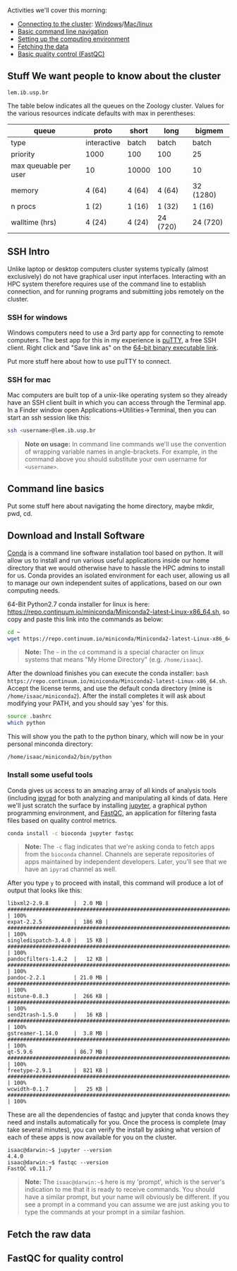 Activities we'll cover this morning:

* [Connecting to the cluster](#ssh-intro): [Windows](#ssh-for-windows)/[Mac/linux](#ssh-for-mac)
* [Basic command line navigation](#command-line-basics)
* [Setting up the computing environment](#download-and-install-software)
* [Fetching the data](#fetch-the-raw-data)
* [Basic quality control (FastQC)](#fastqc-for-quality-control)

## Stuff We want people to know about the cluster

```
lem.ib.usp.br
```

The table below indicates all the queues on the Zoology cluster. Values for the various resources indicate defaults with max in perentheses:

queue	|	proto	| short	| long | bigmem
----- | ----- | ----- | ---- | ------
type	|	interactive	| batch	| batch	| batch
priority	|	1000	| 100	| 100	| 25
max queuable per user	|	10	| 10000	| 100	| 10
memory	| 4 (64)	| 4 (64)	| 4 (64)	| 32 (1280)
n procs	| 1 (2)	| 1 (16)	| 1 (32)	| 1 (16)
walltime (hrs)	| 4 (24)	| 4 (24)	| 24 (720) |	24 (720)
					
## SSH Intro
Unlike laptop or desktop computers cluster systems typically (almost exclusively) do not have graphical user input interfaces. Interacting with an HPC system therefore requires use of the command line to establish connection, and for running programs and submitting jobs remotely on the cluster.

### SSH for windows
Windows computers need to use a 3rd party app for connecting to remote computers. The best app for this in my experience is [puTTY](https://www.putty.org/), a free SSH client. Right click and "Save link as" on the [64-bit binary executable link](https://the.earth.li/~sgtatham/putty/latest/w64/putty.exe).

Put more stuff here about how to use puTTY to connect.

### SSH for mac
Mac computers are built top of a unix-like operating system so they already have an SSH client built in which you can access through the Terminal app. In a Finder window open Applications->Utilities->Terminal, then you can start an ssh session like this:

```sh
ssh <username>@lem.ib.usp.br
```

> **Note on usage:** In command line commands we'll use the convention of wrapping variable names in angle-brackets. For example, in the command above you should substitute your own username for `<username>`.

## Command line basics
Put some stuff here about navigating the home directory, maybe mkdir, pwd, cd.

## Download and Install Software
[Conda](https://conda.io/docs/) is a command line software installation tool based on python. It will allow us to install and run various useful applications inside our home directory that we would otherwise have to hassle the HPC admins to install for us. Conda provides an isolated environment for each user, allowing us all to manage our own independent suites of applications, based on our own computing needs.

64-Bit Python2.7 conda installer for linux is here: https://repo.continuum.io/miniconda/Miniconda2-latest-Linux-x86_64.sh, so copy and paste this link into the commands as below:

```sh
cd ~
wget https://repo.continuum.io/miniconda/Miniconda2-latest-Linux-x86_64.sh
```
> **Note:** The `~` in the `cd` command is a special character on linux systems that means "My Home Directory" (e.g. `/home/isaac`).

After the download finishes you can execute the conda installer: `bash https://repo.continuum.io/miniconda/Miniconda2-latest-Linux-x86_64.sh`. Accept the license terms, and use the default conda directory (mine is `/home/isaac/miniconda2`). After the install completes it will ask about modifying your PATH, and you should say 'yes' for this. 

```sh
source .bashrc
which python
```
This will show you the path to the python binary, which will now be in your personal minconda directory:
```
/home/isaac/miniconda2/bin/python
```

### Install some useful tools
Conda gives us access to an amazing array of all kinds of analysis tools (including [ipyrad](http://ipyrad.readthedocs.io/) for both analyzing and manipulating all kinds of data. Here we'll just scratch the surface by installing [jupyter](http://jupyter.readthedocs.io), a graphical python programming environment, and [FastQC](https://www.bioinformatics.babraham.ac.uk/projects/fastqc/), an application for filtering fasta files based on quality control metrics.

```sh
conda install -c bioconda jupyter fastqc
```
> **Note:** The `-c` flag indicates that we're asking conda to fetch apps from the `bioconda` channel. Channels are seperate repositories of apps maintained by independent developers. Later, you'll see that we have an `ipyrad` channel as well.

After you type `y` to proceed with install, this command will produce a lot of output that looks like this:
```
libxml2-2.9.8        |  2.0 MB | ################################################################################################################################# | 100%
expat-2.2.5          |  186 KB | ################################################################################################################################# | 100% 
singledispatch-3.4.0 |   15 KB | ################################################################################################################################# | 100%
pandocfilters-1.4.2  |   12 KB | ################################################################################################################################# | 100% 
pandoc-2.2.1         | 21.0 MB | ################################################################################################################################# | 100%
mistune-0.8.3        |  266 KB | ################################################################################################################################# | 100% 
send2trash-1.5.0     |   16 KB | ################################################################################################################################# | 100%
gstreamer-1.14.0     |  3.8 MB | ################################################################################################################################# | 100% 
qt-5.9.6             | 86.7 MB | ################################################################################################################################# | 100%
freetype-2.9.1       |  821 KB | ################################################################################################################################# | 100% 
wcwidth-0.1.7        |   25 KB | ################################################################################################################################# | 100%
```
These are all the dependencies of fastqc and jupyter that conda knows they need and installs automatically for you. Once the process is complete (may take several minutes), you can verify the install by asking what version of each of these apps is now available for you on the cluster.

```
isaac@darwin:~$ jupyter --version
4.4.0
isaac@darwin:~$ fastqc --version
FastQC v0.11.7
```
> **Note:** The `isaac@darwin:~$` here is my 'prompt', which is the server's indication to me that it is ready to receive commands. You should have a similar prompt, but your name will obviously be different. If you see a prompt in a command you can assume we are just asking you to type the commands at your prompt in a similar fashion.

## Fetch the raw data


## FastQC for quality control

